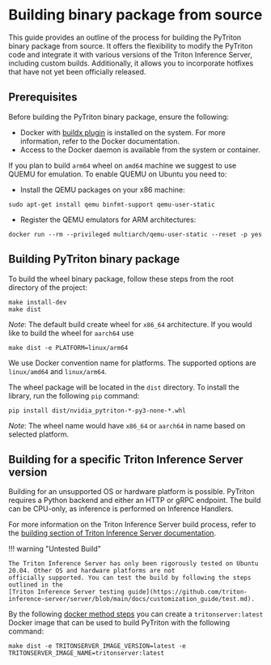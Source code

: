 <!--
Copyright (c) 2023, NVIDIA CORPORATION. All rights reserved.

Licensed under the Apache License, Version 2.0 (the "License");
you may not use this file except in compliance with the License.
You may obtain a copy of the License at

    http://www.apache.org/licenses/LICENSE-2.0

Unless required by applicable law or agreed to in writing, software
distributed under the License is distributed on an "AS IS" BASIS,
WITHOUT WARRANTIES OR CONDITIONS OF ANY KIND, either express or implied.
See the License for the specific language governing permissions and
limitations under the License.
-->

# Building binary package from source

This guide provides an outline of the process for building the PyTriton binary package from source.
It offers the flexibility to modify the PyTriton code and integrate it with various versions
of the Triton Inference Server, including custom builds.
Additionally, it allows you to incorporate hotfixes that have not yet been officially released.

## Prerequisites

Before building the PyTriton binary package, ensure the following:

- Docker with [buildx plugin](https://github.com/docker/buildx) is installed on the system. For more information, refer to the Docker documentation.
- Access to the Docker daemon is available from the system or container.

If you plan to build `arm64` wheel on `amd64` machine we suggest to use QUEMU for emulation.
To enable QUEMU on Ubuntu you need to:
- Install the QEMU packages on your x86 machine:
```shell
sudo apt-get install qemu binfmt-support qemu-user-static
```
- Register the QEMU emulators for ARM architectures:
```shell
docker run --rm --privileged multiarch/qemu-user-static --reset -p yes
```

## Building PyTriton binary package

To build the wheel binary package, follow these steps from the root directory of the project:

```shell
make install-dev
make dist
```

*Note*: The default build create wheel for `x86_64` architecture. If you would like to build the wheel for `aarch64` use
```shell
make dist -e PLATFORM=linux/arm64
```
We use Docker convention name for platforms. The supported options are `linux/amd64` and `linux/arm64`.

The wheel package will be located in the `dist` directory. To install the library, run the following `pip` command:

```shell
pip install dist/nvidia_pytriton-*-py3-none-*.whl
```

*Note*: The wheel name would have `x86_64` or `aarch64` in name based on selected platform.

## Building for a specific Triton Inference Server version

Building for an unsupported OS or hardware platform is possible.
PyTriton requires a Python backend and either an HTTP or gRPC endpoint.
The build can be CPU-only, as inference is performed on Inference Handlers.

For more information on the Triton Inference Server build process, refer to the
[building section of Triton Inference Server documentation](https://github.com/triton-inference-server/server/blob/main/docs/customization_guide/build.md).

!!! warning "Untested Build"

    The Triton Inference Server has only been rigorously tested on Ubuntu 20.04. Other OS and hardware platforms are not
    officially supported. You can test the build by following the steps outlined in the
    [Triton Inference Server testing guide](https://github.com/triton-inference-server/server/blob/main/docs/customization_guide/test.md).

By the following [docker method steps](https://github.com/triton-inference-server/server/blob/main/docs/customization_guide/build.md#building-with-docker)
you can create a `tritonserver:latest` Docker image that can be used to build PyTriton with the following command:

```shell
make dist -e TRITONSERVER_IMAGE_VERSION=latest -e TRITONSERVER_IMAGE_NAME=tritonserver:latest
```
